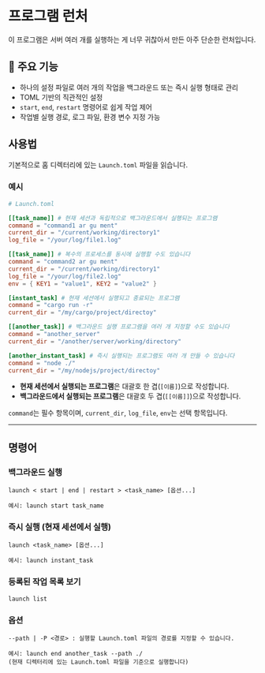 # 프로그램 런처

이 프로그램은 서버 여러 개를 실행하는 게 너무 귀찮아서 만든 아주 단순한 런처입니다.

## 🚀 주요 기능

-   하나의 설정 파일로 여러 개의 작업을 백그라운드 또는 즉시 실행 형태로 관리
-   TOML 기반의 직관적인 설정
-   `start`, `end`, `restart` 명령어로 쉽게 작업 제어
-   작업별 실행 경로, 로그 파일, 환경 변수 지정 가능

## 사용법

기본적으로 홈 디렉터리에 있는 `Launch.toml` 파일을 읽습니다.

### 예시

```toml
# Launch.toml

[[task_name]] # 현재 세션과 독립적으로 백그라운드에서 실행되는 프로그램
command = "command1 ar gu ment"
current_dir = "/current/working/directory1"
log_file = "/your/log/file1.log"

[[task_name]] # 복수의 프로세스를 동시에 실행할 수도 있습니다
command = "command2 ar gu ment"
current_dir = "/current/working/directory1"
log_file = "/your/log/file2.log"
env = { KEY1 = "value1", KEY2 = "value2" }

[instant_task] # 현재 세션에서 실행되고 종료되는 프로그램
command = "cargo run -r"
current_dir = "/my/cargo/project/directoy"

[[another_task]] # 백그라운드 실행 프로그램을 여러 개 지정할 수도 있습니다
command = "another_server"
current_dir = "/another/server/working/directory"

[another_instant_task] # 즉시 실행되는 프로그램도 여러 개 만들 수 있습니다
command = "node ./"
current_dir = "/my/nodejs/project/directoy"
```

-   **현재 세션에서 실행되는 프로그램**은 대괄호 한 겹(`[이름]`)으로 작성합니다.
-   **백그라운드에서 실행되는 프로그램**은 대괄호 두 겹(`[[이름]]`)으로 작성합니다.

`command`는 필수 항목이며, `current_dir`, `log_file`, `env`는 선택 항목입니다.

---

## 명령어

### 백그라운드 실행

```
launch < start | end | restart > <task_name> [옵션...]

예시: launch start task_name
```

### 즉시 실행 (현재 세션에서 실행)

```
launch <task_name> [옵션...]

예시: launch instant_task
```

### 등록된 작업 목록 보기

```
launch list
```

### 옵션

```
--path | -P <경로> : 실행할 Launch.toml 파일의 경로를 지정할 수 있습니다.

예시: launch end another_task --path ./
(현재 디렉터리에 있는 Launch.toml 파일을 기준으로 실행합니다)
```
